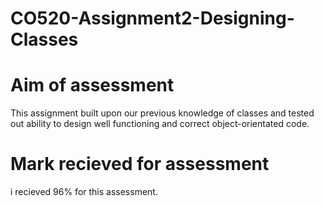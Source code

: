 # CO520-Assignment2-Designing-Classes

<h1> Aim of assessment </h1>
This assignment built upon our previous knowledge of classes and tested out ability to design well functioning and correct object-orientated code.

<h1> Mark recieved for assessment </h1>
i recieved 96% for this assessment.
